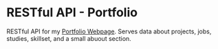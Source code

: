 # RESTful API - Portfolio
RESTful API for my [Portfolio Webpage](https://github.com/jona-laa/Portfolio-Client). 
Serves data about projects, jobs, studies, skillset, and a small abuout section.
